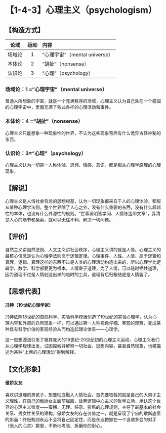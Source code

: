 # 【1-4-3】心理主义（psychologism）

## 【构造方式】
| 论域 | 运动           | 内容 |
|:----:|:----------------:|:-----|
| 场域论   |1 | “心理宇宙”（mental universe）   |
| 本体论   | 2|  “胡扯”（nonsense）  |
| 认识论   |3 | “心理”（psychology）   |

### 场域论：1 =“心理宇宙”（mental universe）
普通人所想象的宇宙，就是一个充满秩序的场域，心理主义认为自己处在一个稳固的心理宇宙中，里面充满了各式各样的心理活动和事件。
### 本体论：4 =“胡扯”（nonsense）
心理主义只能想象一种现象性的世界，不认为这些现象背后有什么诡异古怪神秘的东西。
### 认识论：3=“心理”（psychology）
心理主义认为一切第一人称体验、思想、情感、意识，都是服从心理学原理的心理现象。

## 【解说】
心理主义是人情社会背后的思想根基，认为一切现象都来自于人的心理体验，都服从某种心理学法则，整个世界除了人心之外，没有什么重要的东西，没有什么超越性的本体，也没有什么外源性的规则。“世事洞明皆学问、人情练达即文章”，弄清楚人心的筋节和条索，就可以无往不利，解决一切问题。
## 【评价】
自然主义讲自然法则、人文主义讲社会秩序，心理主义讲的就是人情。心理主义的最核心信念是认为心理学法则高于逻辑定律。心理事件、人性、人情、高于逻辑和真理，逻辑、真理这样的东西不过是人类的心理活动构造出来的，所以心理学比逻辑学、数学、科学都要更为根本，人情重于道理，为了人情，可以随时牺牲道理，因为道理不过是人情创造出来的临时的工具，道理背后归根结底是人情罢了。
## 【思想代表】
#### 冯特（19世纪心理学家）
冯特依照18世纪的自然科学、实验科学模板创造了19世纪的实验心理学，认为心理内容和外部的自然现象一样，可以通过第一人称视角仔细、客观的观察，变成某种具有科学价值的客观经验从而构造起理论体系——心理学。

这一思想源流引发了极其庞大的19世纪-20世纪初的心理主义运动，心理主义者们从心理学规律出发，试图探索并解释一切社会、思想内容，甚至自然现象，也被描述为某种“上帝的心理活动”得到解释。
## 【文化形象】
#### 傲娇女友

喜欢讲道理的男孩子，想要彻底融入人情社会，首先要牺牲的就是自己的大男子主义理性，在自己的傲娇女友面前屈服，放弃逻辑中心主义的哲学立场，承认这个世界的心理主义维度——蛮横、无理、任意、狡黠的心理规则，主导了最基本的社会关系、男女性关系的建构。傲娇女友的存在价值之一，就是呈现了宇宙的歇斯底里的那面：终极规则永远不会将自己固定住，而是永远把握在一个诡谲多变的对手（他人的心灵）那里，不断地考验、折磨你的耐心。
